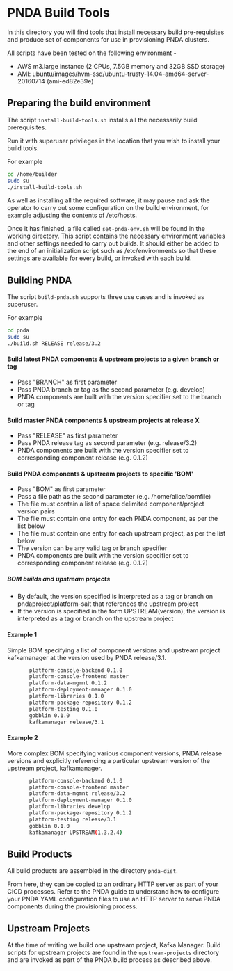 # PNDA Build Tools

In this directory you will find tools that install necessary build pre-requisites and produce set of components for use in provisioning PNDA clusters.

All scripts have been tested on the following environment -

- AWS m3.large instance (2 CPUs, 7.5GB memory and 32GB SSD storage)
- AMI: ubuntu/images/hvm-ssd/ubuntu-trusty-14.04-amd64-server-20160714 (ami-ed82e39e)

## Preparing the build environment

The script ```install-build-tools.sh``` installs all the necessarily build prerequisites.

Run it with superuser privileges in the location that you wish to install your build tools.

For example

```sh
cd /home/builder
sudo su
./install-build-tools.sh
```

As well as installing all the required software, it may pause and ask the operator to carry out some configuration on the build environment, for example adjusting the contents of /etc/hosts.

Once it has finished, a file called ```set-pnda-env.sh``` will be found in the working directory. This script contains the necessary environment variables and other settings needed to carry out builds. It should either be added to the end of an initialization script such as /etc/environments so that these settings are available for every build, or invoked with each build.

## Building PNDA

The script ```build-pnda.sh``` supports three use cases and is invoked as superuser.

For example

```sh
cd pnda
sudo su
./build.sh RELEASE release/3.2
```
#### Build latest PNDA components & upstream projects to a given branch or tag
- Pass "BRANCH" as first parameter
- Pass PNDA branch or tag as the second parameter (e.g. develop)
- PNDA components are built with the version specifier set to the branch or tag

#### Build master PNDA components & upstream projects at release X
- Pass "RELEASE" as first parameter
- Pass PNDA release tag as second parameter (e.g. release/3.2)
- PNDA components are built with the version specifier set to corresponding component release (e.g. 0.1.2)

#### Build PNDA components & upstream projects to specific 'BOM'
- Pass "BOM" as first parameter
- Pass a file path as the second parameter (e.g. /home/alice/bomfile)
- The file must contain a list of space delimited component/project version pairs
- The file must contain one entry for each PNDA component, as per the list below
- The file must contain one entry for each upstream project, as per the list below
- The version can be any valid tag or branch specifier
- PNDA components are built with the version specifier set to corresponding component release (e.g. 0.1.2)

##### BOM builds and upstream projects 
- By default, the version specified is interpreted as a tag or branch on pndaproject/platform-salt that references the upstream project
- If the version is specified in the form UPSTREAM(version), the version is interpreted as a tag or branch on the upstream project

#### Example 1

Simple BOM specifying a list of component versions and upstream project kafkamanager at the version used by PNDA release/3.1.

```sh
       platform-console-backend 0.1.0
       platform-console-frontend master
       platform-data-mgmnt 0.1.2
       platform-deployment-manager 0.1.0
       platform-libraries 0.1.0
       platform-package-repository 0.1.2
       platform-testing 0.1.0
       gobblin 0.1.0
       kafkamanager release/3.1
```
#### Example 2

More complex BOM specifying various component versions, PNDA release versions and explicitly referencing a particular upstream version of the upstream project, kafkamanager.

```sh
       platform-console-backend 0.1.0
       platform-console-frontend master
       platform-data-mgmnt release/3.2
       platform-deployment-manager 0.1.0
       platform-libraries develop
       platform-package-repository 0.1.2
       platform-testing release/3.1
       gobblin 0.1.0
       kafkamanager UPSTREAM(1.3.2.4)
```

## Build Products

All build products are assembled in the directory ```pnda-dist```.

From here, they can be copied to an ordinary HTTP server as part of your CICD processes. Refer to the PNDA guide to understand how to configure your PNDA YAML configuration files to use an HTTP server to serve PNDA components during the provisioning process.

## Upstream Projects

At the time of writing we build one upstream project, Kafka Manager. Build scripts for upstream projects are found in the ```upstream-projects``` directory and are invoked as part of the PNDA build process as described above.

